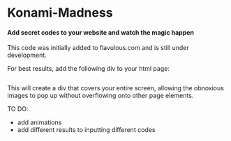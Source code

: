# Konami-Madness
<h4>Add secret codes to your website and watch the magic happen</h4>

This code was initially added to flavulous.com and is still under development.

For best results, add the following div to your html page:
<pre><code><div id = "secretAppend" style = "position:fixed; width:100%; height:100%; top:0px; left:0px; z-index:1000;"></div></code></pre>
This will create a div that covers your entire screen, allowing the obnoxious images to pop up without overflowing onto other page elements.

TO DO: 
 - add animations
 - add different results to inputting different codes


